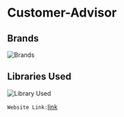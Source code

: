 # Customer-Advisor

## Brands
![Brands](https://user-images.githubusercontent.com/93784760/140648338-d45adda2-d2ce-4b77-a64d-8ca4a02bf15d.jpeg)
## Libraries Used
![Library Used](https://user-images.githubusercontent.com/93784760/140648414-016097fc-e829-4db8-963a-6db7dbaa7e9b.jpeg)



















`Website Link:`[link](https://share.streamlit.io/amaanalikhan3000/bookish-doodle/main/app.py)
